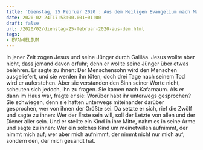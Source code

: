 ```yaml
---
title: 'Dienstag, 25 Februar 2020 : Aus dem Heiligen Evangelium nach Markus - Mk 9,30-37.'
date: 2020-02-24T17:53:00.001+01:00
draft: false
url: /2020/02/dienstag-25-februar-2020-aus-dem.html
tags: 
- EVANGELIUM
---
```


In jener Zeit zogen Jesus und seine Jünger durch Galiläa. Jesus wollte aber nicht, dass jemand davon erfuhr; denn er wollte seine Jünger über etwas belehren. Er sagte zu ihnen: Der Menschensohn wird den Menschen ausgeliefert, und sie werden ihn töten; doch drei Tage nach seinem Tod wird er auferstehen. Aber sie verstanden den Sinn seiner Worte nicht, scheuten sich jedoch, ihn zu fragen. Sie kamen nach Kafarnaum. Als er dann im Haus war, fragte er sie: Worüber habt ihr unterwegs gesprochen? Sie schwiegen, denn sie hatten unterwegs miteinander darüber gesprochen, wer von ihnen der Größte sei. Da setzte er sich, rief die Zwölf und sagte zu ihnen: Wer der Erste sein will, soll der Letzte von allen und der Diener aller sein. Und er stellte ein Kind in ihre Mitte, nahm es in seine Arme und sagte zu ihnen: Wer ein solches Kind um meinetwillen aufnimmt, der nimmt mich auf; wer aber mich aufnimmt, der nimmt nicht nur mich auf, sondern den, der mich gesandt hat.